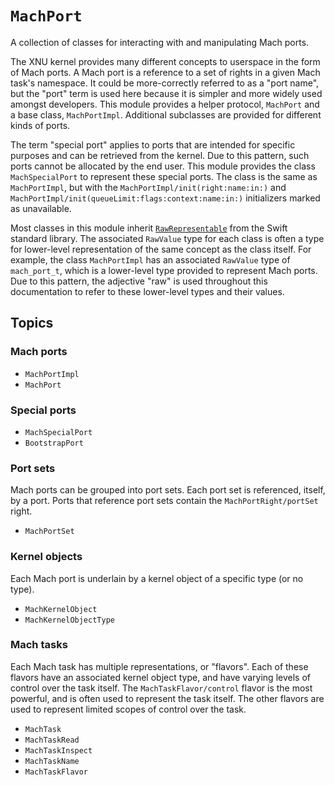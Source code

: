 # ``MachPort``

A collection of classes for interacting with and manipulating Mach ports.

The XNU kernel provides many different concepts to userspace in the form of Mach ports. A Mach port is a reference to a set of rights in a given Mach task's namespace. It could be more-correctly referred to as a "port name", but the "port" term is used here because it is simpler and more widely used amongst developers. This module provides a helper protocol, ``MachPort`` and a base class, ``MachPortImpl``. Additional subclasses are provided for different kinds of ports.

The term "special port" applies to ports that are intended for specific purposes and can be retrieved from the kernel. Due to this pattern, such ports cannot be allocated by the end user. This module provides the class ``MachSpecialPort`` to represent these special ports. The class is the same as ``MachPortImpl``, but with the ``MachPortImpl/init(right:name:in:)`` and ``MachPortImpl/init(queueLimit:flags:context:name:in:)`` initializers marked as unavailable.

Most classes in this module inherit [`RawRepresentable`](https://developer.apple.com/documentation/swift/rawrepresentable) from the Swift standard library. The associated `RawValue` type for each class is often a type for lower-level representation of the same concept as the class itself. For example, the class ``MachPortImpl`` has an associated `RawValue` type of `mach_port_t`, which is a lower-level type provided to represent Mach ports. Due to this pattern, the adjective "raw" is used throughout this documentation to refer to these lower-level types and their values.

## Topics

### Mach ports


- ``MachPortImpl``
- ``MachPort``

### Special ports
- ``MachSpecialPort``
- ``BootstrapPort``

### Port sets

Mach ports can be grouped into port sets. Each port set is referenced, itself, by a port. Ports that reference port sets contain the ``MachPortRight/portSet`` right.

- ``MachPortSet``

### Kernel objects

Each Mach port is underlain by a kernel object of a specific type (or no type).

- ``MachKernelObject``
- ``MachKernelObjectType``

### Mach tasks

Each Mach task has multiple representations, or "flavors". Each of these flavors have an associated kernel object type, and have varying levels of control over the task itself. The ``MachTaskFlavor/control`` flavor is the most powerful, and is often used to represent the task itself. The other flavors are used to represent limited scopes of control over the task.

- ``MachTask``
- ``MachTaskRead``
- ``MachTaskInspect``
- ``MachTaskName``
- ``MachTaskFlavor``